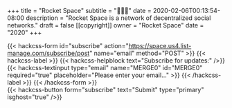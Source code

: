 +++
title = "Rocket Space"
subtitle = "🚀🚀🚀"
date = 2020-02-06T00:13:54-08:00
description = "Rocket Space is a network of decentralized social networks."
draft = false
[[copyright]]
  owner = "Rocket Space"
  date = "2020"
+++

{{< hackcss-form id="subscribe" action="https://space.us4.list-manage.com/subscribe/post" name="email" method="POST" >}}
  <input type="hidden" name="u" value="1fb123e8f8927617e2f71cfd2">
  <input type="hidden" name="id" value="9c3629eaee">
  {{< hackcss-label >}}
    {{< hackcss-helpblock text="Subscribe for updates:" />}}
    {{< hackcss-textinput type="email" name="MERGE0" id="MERGE0" required="true" placeholder="Please enter your email..." >}}
  {{< /hackcss-label >}}
{{< /hackcss-form >}}
<br />
{{< hackcss-button form="subscribe" text="Submit" type="primary" isghost="true" />}}
